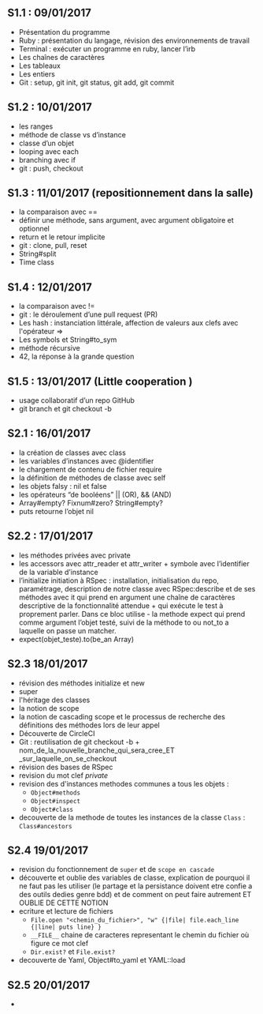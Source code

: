
## S1.1 : 09/01/2017

- Présentation du programme
- Ruby : présentation du langage, révision des environnements de travail
- Terminal : exécuter un programme en ruby, lancer l’irb
- Les chaînes de caractères
- Les tableaux
- Les entiers
- Git : setup, git init, git status, git add, git commit


## S1.2 : 10/01/2017

- les ranges
- méthode de classe vs d’instance
- classe d’un objet
- looping avec each
- branching avec if
- git : push, checkout

## S1.3 : 11/01/2017 (repositionnement dans la salle)

- la comparaison avec ==
- définir une méthode, sans argument, avec argument obligatoire et optionnel
- return et le retour implicite
- git : clone, pull, reset
- String#split
- Time class

## S1.4 : 12/01/2017

- la comparaison avec !=
- git : le déroulement d’une pull request (PR)
- Les hash : instanciation littérale, affection de valeurs aux clefs avec l'opérateur =>
- Les symbols et String#to_sym
- méthode récursive
- 42, la réponse à la grande question

## S1.5 : 13/01/2017 (Little cooperation )

- usage collaboratif d’un repo GitHub
- git branch et git checkout -b


## S2.1 : 16/01/2017

- la création de classes avec class
- les variables d’instances avec @identifier
- le chargement de contenu de fichier require
- la définition de méthodes de classe avec self
- les objets falsy : nil et false
- les opérateurs “de booléens” || (OR), && (AND)
- Array#empty? Fixnum#zero? String#empty?
- puts retourne l’objet nil

## S2.2 : 17/01/2017

- les méthodes privées avec private
- les accessors avec attr_reader et attr_writer + symbole avec l’identifier de la variable d’instance
- l’initialize
initiation à RSpec : installation, initialisation du repo, paramétrage, description de notre classe avec RSpec:describe et de ses méthodes avec it qui prend en argument une chaîne de caractères descriptive de la fonctionnalité attendue + qui exécute le test à proprement parler. Dans ce bloc utilise - la methode expect qui prend comme argument l’objet testé, suivi de la méthode to ou not_to a laquelle on passe un matcher.
- expect(objet_teste).to(be_an Array)

## S2.3 18/01/2017

- révision des méthodes initialize et new
- super
- l'héritage des classes
- la notion de scope
- la notion de cascading scope et le processus de recherche des définitions des méthodes lors de leur appel
- Découverte de CircleCI
- Git : reutilisation de git checkout -b + nom_de_la_nouvelle_branche_qui_sera_cree_ET _sur_laquelle_on_se_checkout
- révision des bases de RSpec
- revision du mot clef _private_
- revision des d'instances methodes communes a tous les objets :
  + `Object#methods`
  + `Object#inspect`
  + `Object#class`
- decouverte de la methode de toutes les instances de la classe `Class` : `Class#ancestors`

## S2.4 19/01/2017

- revision du fonctionnement de `super` et de `scope en cascade`
- découverte et oublie des variables de classe, explication de pourquoi il ne faut pas les utiliser (le partage et la persistance doivent etre confie a des outils dedies genre bdd) et de comment on peut faire autrement ET OUBLIE DE CETTE NOTION
- ecriture et lecture de fichiers
  - `File.open "<chemin_du_fichier>", "w" {|file| file.each_line {|line| puts line} }`
  - `__FILE__` chaine de caracteres representant le chemin du fichier où figure ce mot clef
  - `Dir.exist?` et `File.exist?`
- decouverte de Yaml, Object#to_yaml et YAML::load

## S2.5 20/01/2017

- 

